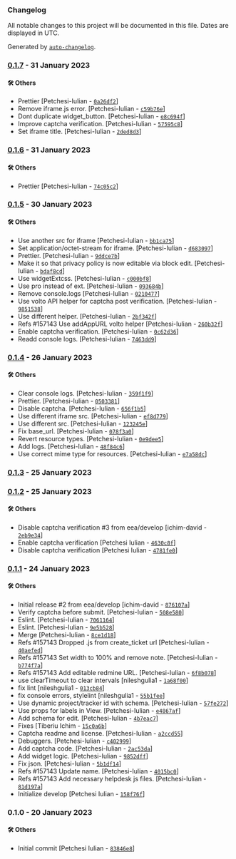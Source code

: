 ### Changelog

All notable changes to this project will be documented in this file. Dates are displayed in UTC.

Generated by [`auto-changelog`](https://github.com/CookPete/auto-changelog).

### [0.1.7](https://github.com/eea/volto-redmine-helpdesk/compare/0.1.6...0.1.7) - 31 January 2023

#### :hammer_and_wrench: Others

- Prettier [Petchesi-Iulian - [`0a26df2`](https://github.com/eea/volto-redmine-helpdesk/commit/0a26df20ead1a540327538afaef5a98fcc8d510a)]
- Remove iframe.js error. [Petchesi-Iulian - [`c59b76e`](https://github.com/eea/volto-redmine-helpdesk/commit/c59b76e0e3a1881bc3a4c254ea44e9e8fca0d791)]
- Dont duplicate widget_button. [Petchesi-Iulian - [`e8c694f`](https://github.com/eea/volto-redmine-helpdesk/commit/e8c694f9c0846f005aed929a7a3d80a319e52277)]
- Improve captcha verification. [Petchesi-Iulian - [`57595c8`](https://github.com/eea/volto-redmine-helpdesk/commit/57595c81f1e02c1d3fd8d1d1f06dc28864406f75)]
- Set iframe title. [Petchesi-Iulian - [`2ded8d3`](https://github.com/eea/volto-redmine-helpdesk/commit/2ded8d3a438ea2ec21ba816a6fe3883e70be4b46)]
### [0.1.6](https://github.com/eea/volto-redmine-helpdesk/compare/0.1.5...0.1.6) - 31 January 2023

#### :hammer_and_wrench: Others

- Prettier [Petchesi-Iulian - [`74c05c2`](https://github.com/eea/volto-redmine-helpdesk/commit/74c05c2280b75ff9e8113e6701e077d8a1fc5212)]
### [0.1.5](https://github.com/eea/volto-redmine-helpdesk/compare/0.1.4...0.1.5) - 30 January 2023

#### :hammer_and_wrench: Others

- Use another src for iframe [Petchesi-Iulian - [`bb1ca75`](https://github.com/eea/volto-redmine-helpdesk/commit/bb1ca7538e073b99762d3462760f84c918c5e27f)]
- Set application/octet-stream for iframe. [Petchesi-Iulian - [`d683097`](https://github.com/eea/volto-redmine-helpdesk/commit/d683097035c2777e37a4780d39aa19f5426ccccd)]
- Prettier. [Petchesi-Iulian - [`9ddce7b`](https://github.com/eea/volto-redmine-helpdesk/commit/9ddce7baa116d48aaef2d78049cc8bed37080141)]
- Make it so that privacy policy is now editable via block edit. [Petchesi-Iulian - [`bdaf8cd`](https://github.com/eea/volto-redmine-helpdesk/commit/bdaf8cd1cc58a9886736c2f9a4671114f37b044c)]
- Use widgetExtcss. [Petchesi-Iulian - [`c000bf8`](https://github.com/eea/volto-redmine-helpdesk/commit/c000bf8ffe3d9db60df37f8519558dedba0fd3e1)]
- Use pro instead of ext. [Petchesi-Iulian - [`093684b`](https://github.com/eea/volto-redmine-helpdesk/commit/093684b721b5da12b7781c1f477c2d2e4dcee5bf)]
- Remove console.logs [Petchesi-Iulian - [`0210477`](https://github.com/eea/volto-redmine-helpdesk/commit/02104778f8da183c5c8b53b0dc997d2791df31b6)]
- Use volto API helper for captcha post verification. [Petchesi-Iulian - [`9851538`](https://github.com/eea/volto-redmine-helpdesk/commit/985153864396eb8fa79a04ae4cf80295b1a2d9be)]
- Use different helper. [Petchesi-Iulian - [`2bf342f`](https://github.com/eea/volto-redmine-helpdesk/commit/2bf342f7771b442168053e356c78a3d66c72b7d2)]
- Refs #157143 Use addAppURL volto helper [Petchesi-Iulian - [`260b32f`](https://github.com/eea/volto-redmine-helpdesk/commit/260b32fc4379477a569df2f2214857c686e41157)]
- Enable captcha verification. [Petchesi-Iulian - [`0c62d36`](https://github.com/eea/volto-redmine-helpdesk/commit/0c62d3614b6c944777c6c9ab2fd6748f5aa54ff4)]
- Readd console logs. [Petchesi-Iulian - [`7463dd9`](https://github.com/eea/volto-redmine-helpdesk/commit/7463dd951db06ed118a2b7e4d8274da1cd637c4e)]
### [0.1.4](https://github.com/eea/volto-redmine-helpdesk/compare/0.1.3...0.1.4) - 26 January 2023

#### :hammer_and_wrench: Others

- Clear console logs. [Petchesi-Iulian - [`359f1f9`](https://github.com/eea/volto-redmine-helpdesk/commit/359f1f93fc6061e4419deed0677dc0099fd87ff7)]
- Prettier. [Petchesi-Iulian - [`0503381`](https://github.com/eea/volto-redmine-helpdesk/commit/05033817807a6fd6279430d3e376364f2897d023)]
- Disable captcha. [Petchesi-Iulian - [`656f1b5`](https://github.com/eea/volto-redmine-helpdesk/commit/656f1b5eab9e12706e5971be21a32c5cbed1f9cd)]
- Use different iframe src. [Petchesi-Iulian - [`ef8d779`](https://github.com/eea/volto-redmine-helpdesk/commit/ef8d7790f8a96d4913d65bd4e3abd133eaaa3ad0)]
- Use different src. [Petchesi-Iulian - [`123245e`](https://github.com/eea/volto-redmine-helpdesk/commit/123245edd33dc6d9e627f9cf937e61b46f0257f3)]
- Fix base_url. [Petchesi-Iulian - [`078f3a0`](https://github.com/eea/volto-redmine-helpdesk/commit/078f3a07e7d67ee0e1b4c4ece2953904289142c5)]
- Revert resource types. [Petchesi-Iulian - [`0e9dee5`](https://github.com/eea/volto-redmine-helpdesk/commit/0e9dee5375bd335f38476eb32e7c461e1e6389b6)]
- Add logs. [Petchesi-Iulian - [`48f84c6`](https://github.com/eea/volto-redmine-helpdesk/commit/48f84c6b97be12b21bbd3724fac8ef9dfb70731a)]
- Use correct mime type for resources. [Petchesi-Iulian - [`e7a58dc`](https://github.com/eea/volto-redmine-helpdesk/commit/e7a58dcec45c1cb50fe96dc762d0e9eb75bbf70d)]
### [0.1.3](https://github.com/eea/volto-redmine-helpdesk/compare/0.1.2...0.1.3) - 25 January 2023

### [0.1.2](https://github.com/eea/volto-redmine-helpdesk/compare/0.1.1...0.1.2) - 25 January 2023

#### :hammer_and_wrench: Others

- Disable captcha verification #3 from eea/develop [ichim-david - [`2eb9e34`](https://github.com/eea/volto-redmine-helpdesk/commit/2eb9e3491857adcacb5a6ea0cbb66f3a703b4a24)]
- Enable captcha verification [Petchesi Iulian - [`4630c8f`](https://github.com/eea/volto-redmine-helpdesk/commit/4630c8f1f44bed577138aff0a9cd0235e7bf195c)]
- Disable captcha verification [Petchesi Iulian - [`4781fe0`](https://github.com/eea/volto-redmine-helpdesk/commit/4781fe05816b9ac6d5428e56b21de13c344bfeb2)]
### [0.1.1](https://github.com/eea/volto-redmine-helpdesk/compare/0.1.0...0.1.1) - 24 January 2023

#### :hammer_and_wrench: Others

- Initial release #2 from eea/develop [ichim-david - [`876107a`](https://github.com/eea/volto-redmine-helpdesk/commit/876107a2bce96bb410dea5aa92a3d7847cdf69d6)]
- Verify captcha before submit. [Petchesi-Iulian - [`508e580`](https://github.com/eea/volto-redmine-helpdesk/commit/508e580a611a779af31f1321380923cca5047793)]
- Eslint. [Petchesi-Iulian - [`7061164`](https://github.com/eea/volto-redmine-helpdesk/commit/7061164eff97e587f5219b4222c6be89fc5ed0c6)]
- Eslint. [Petchesi-Iulian - [`9e5b528`](https://github.com/eea/volto-redmine-helpdesk/commit/9e5b528a23a3a416036c67489f99070eafe22f9b)]
- Merge [Petchesi-Iulian - [`8ce1d18`](https://github.com/eea/volto-redmine-helpdesk/commit/8ce1d18b7b8ce5cd57c7e5c900ec8b3f4b0449dd)]
- Refs #157143 Dropped .js from create_ticket url [Petchesi-Iulian - [`40aefed`](https://github.com/eea/volto-redmine-helpdesk/commit/40aefed5acc3a6ac1e9d9c4c92becc618db83d6f)]
- Refs #157143 Set width to 100% and remove note. [Petchesi-Iulian - [`b774f7a`](https://github.com/eea/volto-redmine-helpdesk/commit/b774f7a4b4ed75d04d1b5a69e1503a52ac1f36e9)]
- Refs #157143 Add editable redmine URL. [Petchesi-Iulian - [`6f8b078`](https://github.com/eea/volto-redmine-helpdesk/commit/6f8b0787891050ad352e49350554847805c5d09a)]
- use clearTimeout to clear intervals [nileshgulia1 - [`1a68f00`](https://github.com/eea/volto-redmine-helpdesk/commit/1a68f0088d07d088b0ea3f46d05dfd5d10f5e186)]
- fix lint [nileshgulia1 - [`013cb84`](https://github.com/eea/volto-redmine-helpdesk/commit/013cb84f8be4f75f9f3b61a480135ec9ca5d8072)]
- fix console errors, stylelint [nileshgulia1 - [`55b1fee`](https://github.com/eea/volto-redmine-helpdesk/commit/55b1feecb5e75f12715cc8698a3eff9852c11e6c)]
- Use dynamic project/tracker id with schema. [Petchesi-Iulian - [`57fe272`](https://github.com/eea/volto-redmine-helpdesk/commit/57fe272d3001b0718f377943e5206e0026e459f5)]
- Use props for labels in View. [Petchesi-Iulian - [`e4867af`](https://github.com/eea/volto-redmine-helpdesk/commit/e4867af7d59baaf9f1474b25c82a38a6b3975afd)]
- Add schema for edit. [Petchesi-Iulian - [`4b7eac7`](https://github.com/eea/volto-redmine-helpdesk/commit/4b7eac78908098aeed08fe877d33b2db20c359c1)]
- Fixes [Tiberiu Ichim - [`15c0a6b`](https://github.com/eea/volto-redmine-helpdesk/commit/15c0a6b5912a37831a914433a8861d2c600bef44)]
- Captcha readme and license. [Petchesi-Iulian - [`a2ccd55`](https://github.com/eea/volto-redmine-helpdesk/commit/a2ccd559ebab2248e4653c097e4ee51551ede2ee)]
- Debuggers. [Petchesi-Iulian - [`c402999`](https://github.com/eea/volto-redmine-helpdesk/commit/c40299985383c04b06105cda7fd162dee3916cfa)]
- Add captcha code. [Petchesi-Iulian - [`2ac53da`](https://github.com/eea/volto-redmine-helpdesk/commit/2ac53dada55a113c5aa0e4f8413785f894acf210)]
- Add widget logic. [Petchesi-Iulian - [`9852dff`](https://github.com/eea/volto-redmine-helpdesk/commit/9852dff7a2347bae9730aeb493b6d0102d161dad)]
- Fix json. [Petchesi-Iulian - [`5b1df14`](https://github.com/eea/volto-redmine-helpdesk/commit/5b1df14f692cfd0747c45634e28d6231a67652c7)]
- Refs #157143 Update name. [Petchesi-Iulian - [`4015bc0`](https://github.com/eea/volto-redmine-helpdesk/commit/4015bc0a8d8a5968e1f84dd23e4aa0f360a21786)]
- Refs #157143 Add necessary helpdesk js files. [Petchesi-Iulian - [`81d197a`](https://github.com/eea/volto-redmine-helpdesk/commit/81d197adfb6216e833bf1b13b9b70b63facbb514)]
- Initialize develop [Petchesi Iulian - [`158f76f`](https://github.com/eea/volto-redmine-helpdesk/commit/158f76fd231964743f009550b150171aac7dac83)]
### 0.1.0 - 20 January 2023

#### :hammer_and_wrench: Others

- Initial commit [Petchesi Iulian - [`83846e8`](https://github.com/eea/volto-redmine-helpdesk/commit/83846e8c50208c9fa406c58a0cd3e0e7f47cd64f)]
